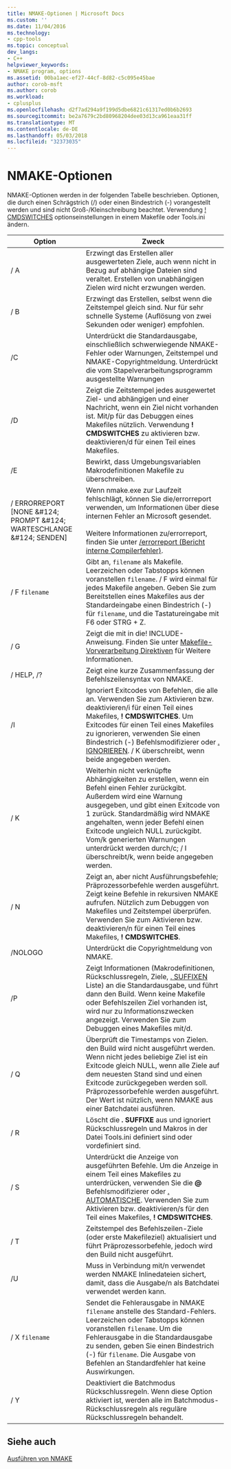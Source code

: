 ```yaml
---
title: NMAKE-Optionen | Microsoft Docs
ms.custom: ''
ms.date: 11/04/2016
ms.technology:
- cpp-tools
ms.topic: conceptual
dev_langs:
- C++
helpviewer_keywords:
- NMAKE program, options
ms.assetid: 00ba1aec-ef27-44cf-8d82-c5c095e45bae
author: corob-msft
ms.author: corob
ms.workload:
- cplusplus
ms.openlocfilehash: d2f7ad294a9f199d5dbe6821c61317ed0b6b2693
ms.sourcegitcommit: be2a7679c2bd80968204dee03d13ca961eaa31ff
ms.translationtype: MT
ms.contentlocale: de-DE
ms.lasthandoff: 05/03/2018
ms.locfileid: "32373035"
---
```

# <a name="nmake-options"></a>NMAKE-Optionen
NMAKE-Optionen werden in der folgenden Tabelle beschrieben. Optionen, die durch einen Schrägstrich (/) oder einen Bindestrich (-) vorangestellt werden und sind nicht Groß-/Kleinschreibung beachtet. Verwendung [! CMDSWITCHES](../build/makefile-preprocessing-directives.md) optionseinstellungen in einem Makefile oder Tools.ini ändern.  
  
|Option|Zweck|  
|------------|-------------|  
|/ A|Erzwingt das Erstellen aller ausgewerteten Ziele, auch wenn nicht in Bezug auf abhängige Dateien sind veraltet. Erstellen von unabhängigen Zielen wird nicht erzwungen werden.|  
|/ B|Erzwingt das Erstellen, selbst wenn die Zeitstempel gleich sind. Nur für sehr schnelle Systeme (Auflösung von zwei Sekunden oder weniger) empfohlen.|  
|/C|Unterdrückt die Standardausgabe, einschließlich schwerwiegende NMAKE-Fehler oder Warnungen, Zeitstempel und NMAKE-Copyrightmeldung. Unterdrückt die vom Stapelverarbeitungsprogramm ausgestellte Warnungen|  
|/D|Zeigt die Zeitstempel jedes ausgewertet Ziel- und abhängigen und einer Nachricht, wenn ein Ziel nicht vorhanden ist. Mit/p für das Debuggen eines Makefiles nützlich. Verwendung **! CMDSWITCHES** zu aktivieren bzw. deaktivieren/d für einen Teil eines Makefiles.|  
|/E|Bewirkt, dass Umgebungsvariablen Makrodefinitionen Makefile zu überschreiben.|  
|/ ERRORREPORT [NONE &AMP;#124; PROMPT &AMP;#124; WARTESCHLANGE &AMP;#124; SENDEN]|Wenn nmake.exe zur Laufzeit fehlschlägt, können Sie die/errorreport verwenden, um Informationen über diese internen Fehler an Microsoft gesendet.<br /><br /> Weitere Informationen zu/errorreport, finden Sie unter [/errorreport (Bericht interne Compilerfehler)](../build/reference/errorreport-report-internal-compiler-errors.md).|  
|/ F `filename`|Gibt an, `filename` als Makefile. Leerzeichen oder Tabstopps können voranstellen `filename`. / F wird einmal für jedes Makefile angeben. Geben Sie zum Bereitstellen eines Makefiles aus der Standardeingabe einen Bindestrich (-) für `filename`, und die Tastatureingabe mit F6 oder STRG + Z.|  
|/ G|Zeigt die mit in die! INCLUDE-Anweisung.  Finden Sie unter [Makefile-Vorverarbeitung Direktiven](../build/makefile-preprocessing-directives.md) für Weitere Informationen.|  
|/ HELP, /?|Zeigt eine kurze Zusammenfassung der Befehlszeilensyntax von NMAKE.|  
|/I|Ignoriert Exitcodes von Befehlen, die alle an. Verwenden Sie zum Aktivieren bzw. deaktivieren/i für einen Teil eines Makefiles, **! CMDSWITCHES**. Um Exitcodes für einen Teil eines Makefiles zu ignorieren, verwenden Sie einen Bindestrich (-) Befehlsmodifizierer oder [. IGNORIEREN](../build/dot-directives.md). / K überschreibt, wenn beide angegeben werden.|  
|/ K|Weiterhin nicht verknüpfte Abhängigkeiten zu erstellen, wenn ein Befehl einen Fehler zurückgibt. Außerdem wird eine Warnung ausgegeben, und gibt einen Exitcode von 1 zurück. Standardmäßig wird NMAKE angehalten, wenn jeder Befehl einen Exitcode ungleich NULL zurückgibt. Vom/k generierten Warnungen unterdrückt werden durch/c; / I überschreibt/k, wenn beide angegeben werden.|  
|/ N|Zeigt an, aber nicht Ausführungsbefehle; Präprozessorbefehle werden ausgeführt. Zeigt keine Befehle in rekursiven NMAKE aufrufen. Nützlich zum Debuggen von Makefiles und Zeitstempel überprüfen. Verwenden Sie zum Aktivieren bzw. deaktivieren/n für einen Teil eines Makefiles, **! CMDSWITCHES**.|  
|/NOLOGO|Unterdrückt die Copyrightmeldung von NMAKE.|  
|/P|Zeigt Informationen (Makrodefinitionen, Rückschlussregeln, Ziele, [. SUFFIXEN](../build/dot-directives.md) Liste) an die Standardausgabe, und führt dann den Build. Wenn keine Makefile oder Befehlszeilen Ziel vorhanden ist, wird nur zu Informationszwecken angezeigt. Verwenden Sie zum Debuggen eines Makefiles mit/d.|  
|/ Q|Überprüft die Timestamps von Zielen. den Build wird nicht ausgeführt werden. Wenn nicht jedes beliebige Ziel ist ein Exitcode gleich NULL, wenn alle Ziele auf dem neuesten Stand sind und einen Exitcode zurückgegeben werden soll. Präprozessorbefehle werden ausgeführt. Der Wert ist nützlich, wenn NMAKE aus einer Batchdatei ausführen.|  
|/ R|Löscht die **. SUFFIXE** aus und ignoriert Rückschlussregeln und Makros in der Datei Tools.ini definiert sind oder vordefiniert sind.|  
|/ S|Unterdrückt die Anzeige von ausgeführten Befehle. Um die Anzeige in einem Teil eines Makefiles zu unterdrücken, verwenden Sie die **@** Befehlsmodifizierer oder [. AUTOMATISCHE](../build/dot-directives.md). Verwenden Sie zum Aktivieren bzw. deaktivieren/s für den Teil eines Makefiles, **! CMDSWITCHES**.|  
|/ T|Zeitstempel des Befehlszeilen-Ziele (oder erste Makefileziel) aktualisiert und führt Präprozessorbefehle, jedoch wird den Build nicht ausgeführt.|  
|/U|Muss in Verbindung mit/n verwendet werden NMAKE Inlinedateien sichert, damit, dass die Ausgabe/n als Batchdatei verwendet werden kann.|  
|/ X `filename`|Sendet die Fehlerausgabe in NMAKE `filename` anstelle des Standard-Fehlers. Leerzeichen oder Tabstopps können voranstellen `filename`. Um die Fehlerausgabe in die Standardausgabe zu senden, geben Sie einen Bindestrich (-) für `filename`. Die Ausgabe von Befehlen an Standardfehler hat keine Auswirkungen.|  
|/ Y|Deaktiviert die Batchmodus Rückschlussregeln. Wenn diese Option aktiviert ist, werden alle im Batchmodus-Rückschlussregeln als reguläre Rückschlussregeln behandelt.|  
  
## <a name="see-also"></a>Siehe auch  
 [Ausführen von NMAKE](../build/running-nmake.md)